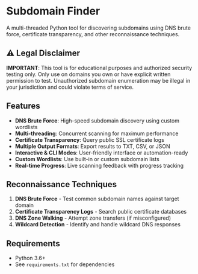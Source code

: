 # Subdomain Finder

A multi-threaded Python tool for discovering subdomains using DNS brute force, certificate transparency, and other reconnaissance techniques.

## ⚠️ Legal Disclaimer

**IMPORTANT**: This tool is for educational purposes and authorized security testing only. Only use on domains you own or have explicit written permission to test. Unauthorized subdomain enumeration may be illegal in your jurisdiction and could violate terms of service.

## Features

- **DNS Brute Force**: High-speed subdomain discovery using custom wordlists
- **Multi-threading**: Concurrent scanning for maximum performance
- **Certificate Transparency**: Query public SSL certificate logs
- **Multiple Output Formats**: Export results to TXT, CSV, or JSON
- **Interactive & CLI Modes**: User-friendly interface or automation-ready
- **Custom Wordlists**: Use built-in or custom subdomain lists
- **Real-time Progress**: Live scanning feedback with progress tracking

## Reconnaissance Techniques

1. **DNS Brute Force** - Test common subdomain names against target domain
2. **Certificate Transparency Logs** - Search public certificate databases
3. **DNS Zone Walking** - Attempt zone transfers (if misconfigured)
4. **Wildcard Detection** - Identify and handle wildcard DNS responses

## Requirements

- Python 3.6+
- See `requirements.txt` for dependencies
